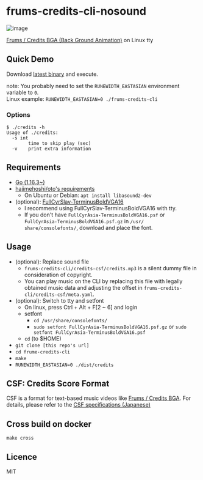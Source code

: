 # frums-credits-cli-nosound

![image](https://user-images.githubusercontent.com/18525488/115956294-fd372a00-a536-11eb-8722-897f84f4c543.png)

[Frums / Credits BGA (Back Ground Animation)](https://www.youtube.com/watch?v=EOTAWLaDa58) on Linux tty

## Quick Demo

Download [latest binary](https://github.com/sititou70/frums-credits-cli-nosound/releases) and execute.

note: You probably need to set the `RUNEWIDTH_EASTASIAN` environment variable to `0`.  
Linux example: `RUNEWIDTH_EASTASIAN=0 ./frums-credits-cli`

### Options

```
$ ./credits -h
Usage of ./credits:
  -s int
        time to skip play (sec)
  -v    print extra information
```

## Requirements

- [Go (1.16.3~)](https://golang.org/doc/install)
- [hajimehoshi/oto's requirements](https://github.com/hajimehoshi/oto#prerequisite)
  - On Ubuntu or Debian: `apt install libasound2-dev`
- (optional): [FullCyrSlav-TerminusBoldVGA16](https://www.zap.org.au/projects/console-fonts-distributed/psftx-ubuntu-20.04/FullCyrSlav-TerminusBoldVGA16.psf)
  - I recommend using FullCyrSlav-TerminusBoldVGA16 with tty.
  - If you don't have `FullCyrAsia-TerminusBoldVGA16.psf` or` FullCyrAsia-TerminusBoldVGA16.psf.gz` in `/usr/ share/consolefonts/`, download and place the font.

## Usage

- (optional): Replace sound file
  - `frums-credits-cli/credits-csf/credits.mp3` is a silent dummy file in consideration of copyright.
  - You can play music on the CLI by replacing this file with legally obtained music data and adjusting the offset in `frums-credits-cli/credits-csf/meta.yaml`.
- (optional): Switch to tty and setfont
  - On linux, press <key>Ctrl</key> + <key>Alt</key> + <key>F[2 ~ 6]</key> and login
  - setfont
    - `cd /usr/share/consolefonts/`
    - `sudo setfont FullCyrAsia-TerminusBoldVGA16.psf.gz` or `sudo setfont FullCyrAsia-TerminusBoldVGA16.psf`
  - `cd` (to $HOME)
- `git clone [this repo's url]`
- `cd frume-credits-cli`
- `make`
- `RUNEWIDTH_EASTASIAN=0 ./dist/credits`

## CSF: Credits Score Format

CSF is a format for text-based music videos like [Frums / Credits BGA](https://www.youtube.com/watch?v=EOTAWLaDa58). For details, please refer to the [CSF specifications (Japanese)](./docs/csf_spec.ja.md)

## Cross build on docker

`make cross`

## Licence

MIT
